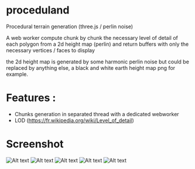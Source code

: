 # proceduland
Procedural terrain generation (three.js / perlin noise)

A web worker compute chunk by chunk the necessary level of detail of each polygon from a 2d height map (perlin)
and return buffers with only the necessary vertices / faces to display

the 2d height map is generated by some harmonic perlin noise but could be replaced by anything else,
a black and white earth height map png for example.

# Features :
* Chunks generation in separated thread with a dedicated webworker
* LOD (https://fr.wikipedia.org/wiki/Level_of_detail)

# Screenshot
![Alt text](/screenshoots/1.png?raw=true "Optional Title")
![Alt text](/screenshoots/2.png?raw=true "Optional Title")
![Alt text](/screenshoots/3.png?raw=true "Optional Title")
![Alt text](/screenshoots/4.png?raw=true "Optional Title")
![Alt text](/screenshoots/5.png?raw=true "Optional Title")
